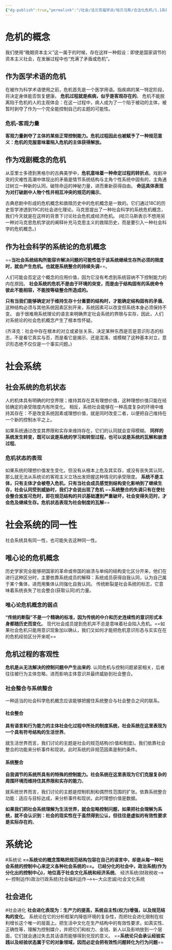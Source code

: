 ```yaml
---
{"dg-publish":true,"permalink":"/社会/法兰克福学派/哈贝马斯/合法化危机/1.1系统与生活世界/","dgPassFrontmatter":true}
---
```


# 危机的概念
我们使用“晚期资本主义”这一属于的时候，存在这样一种假设：即使是国家调节的资本主义社会，在发展过程中也“充满了矛盾或危机”。
## 作为医学术语的危机
在被作为科学术语使用之前，危机首先是一个医学用语。指疾病的某一特定阶段，将决定身体能否恢复健康。
**危机过程就是疾病，似乎是客观存在的**。
危机不能脱离陷于危机的人的主观体会：在这一过程中，病人成为了一个陷于被动的主体，被暂时剥夺了作为一个完全能控制自己的主题的可能性。
### 危机-客观力量
**客观力量剥夺了主体的某些正常控制能力。危机过程因此也被赋予了一种规范意义：危机的克服意味着陷入危机的主体获得解放。**
## 作为戏剧概念的危机
从亚里士多德到黑格尔的古典美学中，**危机意味着一种命定过程的转折点**。戏剧冲突的灾难性高潮中体现出的矛盾是情节系统结构与主角个性系统中固有的，主角通过树立一种新的认同，破除命运的神秘力量，进而重新获得自由。
**命运具体表现为对打破剧中人物个性并相互冲突的规范的揭示**。

古典悲剧中形成的危机概念和救赎历史中的危机概念是一致的。它们通过18C的历史哲学渗透到19C的社会进化理论。马克思提出了一种社会科学的系统危机概念，我们今天就是在这样的背景下讨论社会危机或经济危机。
(哈贝马斯表示不想用另一种对马克思危机学说的阐释补充马克思主义的救赎历史，而是要引入一种社会科学的危机概念。)
## 作为社会科学的系统论的危机概念
==**当社会系统结构所能容许解决问题的可能性低于该系统继续生存所必须的限度时，就会产生危机。也就是系统整合的持续失调**==。

人们可能会否定这个概念的应用价值，因为它没有考虑到系统容纳不下控制能力的内在原因。
**社会系统的危机不是由于环境的突变，而是由于结构固有的系统命令彼此不能相容，不能按等级整合所造成的。**

**只有当我们能够确定对于维持生存十分重要的结构时，才能确定结构固有的矛盾**。这种结构必须与其他系统因素区别开来，系统因素可以改变但系统本身必须保持不变。
由于很难用系统理论的语言来明确界定社会系统的界限与实存，因此，人们对系统论的社会危机概念产生了根本性怀疑。

(齐泽克：社会中存在根本的对立或紧张关系，决定某种东西是否是意识形态的标志，不是看它真实与否，而是看它是揭示、还是混淆、或模糊了这种基本对立，意识形态绝不仅仅是一个事实问题。)
# 社会系统
## 社会系统的危机状态
人的机体具有明确的时空界限；维持其存在具有理想价值，这种理想价值只能在经验确定的承受限度内有所变化。
相反，系统社会能够在一种高度复杂的环境中维持其存在：不是改变系统因素或理想价值，就是同时改变二者，以便把自己维持在一个新的控制水平之上。

如果系统通过改变其界限和实存来维持存在，它们的认同就会变得模糊。
**同样的系统发生转变，既可以说是系统的学习和转型过程，也可以说是系统的瓦解和崩溃过程**。
### 危机状态的表现
如果系统的理想价值发生变化，但没有从根本上危及其实存，或没有丧失其认同，那么就无法从系统论的客观主义立场出发把握这种情况的承受限度。
**系统不是主体，只有主体才会被卷入危机，只有当社会成员感觉到结构变化影响到了继续生存，社会认同受到威胁时，我们才会说出现了危机**
==**系统整合的失调只有在使社会整合岌岌可危时，即在规范结构的共识基础遭到严重破坏，社会变得失范时，才会危及继续生存。危机状态表现为社会制度的瓦解**==
# 社会系统的同一性
社会系统具有同一性，也可能失去这种同一性。
## 唯心论的危机概念
历史学家完全能够把国家的革命或帝国的崩溃与单纯的结构变化区分开来，他们在进行这种区分时，主要依靠系统成员的解释：系统成员获得自我认同，认为自己属于某个集体，进而用集体认同强化自我认同。
传统断裂是社会系统的标志，它意味着系统丧失了社会整合(获取认同)的力量。
### 唯心论危机概念的弱点
**“传统的断裂”不是一个精确的标准，因为传统的中介和历史连续性的意识形式本身都随历史而变化**。
现代社会成员提到危机并不总是意味着社会陷入危机。==如果社会危机只能用意识现象加以确认，我们又如何才能把危机意识形态与实实在在的危机经验区分开来呢==
## 危机过程的客观性
**危机是从无法解决的控制问题中产生出来的**.
认同危机与控制问题紧密相关，后者往往被行为主体忽略，进而影响主体意识并最终威胁到社会整合。
### 社会整合与系统整合
一种适当的社会科学危机概念应该能够把握住系统整合与社会整合之间的联系。
#### 社会整合
**具有语言和行为能力的主体社会化过程中所处的制度系统，社会系统在这里表现为一个具有符号结构的生活世界**。

就生活世界而言，我们讨论的主题是社会的规范结构(价值和制度)。我们依靠社会整合的功能来分析事件和现状。此时系统的非规范因素是制约条件。
#### 系统整合
**自我调节的系统所具有的特殊的控制能力。社会系统在这里表现为它们克服复杂的周围环境而维持住其界限和实存的能力**。

就系统世界而言，我们讨论的主题是控制机制和偶然性范围的扩张。依靠系统整合功能：适应与目标达成，来分析事件和现状。此时理想价值是数据。

**如果我们把社会系统理解为生活世界，就会忽略控制问题，如果把社会理解为系统，就不会认识到：社会的现实性在于虽然得到公认，但往往是虚拟的有效性要求是实际存在的**。
# 系统论
#系统论
**==系统论的概念策略把规范结构包容在自己的语言中，却是从每一种社会系统的控制中心来定义各种社会系统的==。
已经分化的社会中，政治系统(作为分化出的控制中心)，地位高于社会文化系统和经济系统**。
经济系统(财政税收——><——控制运作)政治行政系统(社会福利运作——><——大众忠诚)社会文化系统
## 社会进化
#社会进化
**社会进化表现为：生产力的提高，系统自主性(权力)增强，以及规范结构的变化**。
系统论在它的分析框架内降低环境的复杂性，而把社会进化限制在权利增长这个唯一的层面上。把生活中文化在生产结构中的有效性要求，如真实性、正确性等，理解为控制媒介，并把它们和权力、金钱、新人以及影响放到一个层面，它们就会通过失去其话语而能够得到兑现的意义。
==**系统论只会承认经验实践以及经验状态属于它的对象领域，因而必定会把有效性问题转化为行为问题**==


